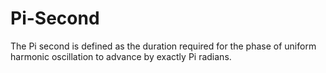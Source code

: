 # Pi-Second
The Pi second is defined as the duration required for the phase of uniform harmonic oscillation to advance by exactly Pi radians.
